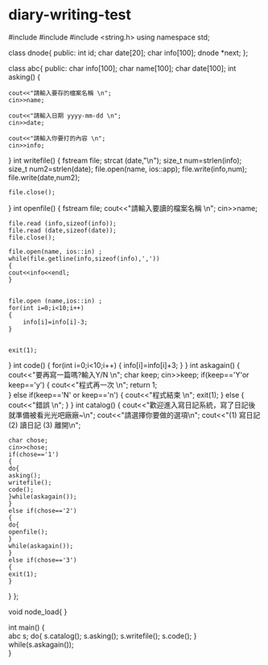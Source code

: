 # diary-writing-test
#include <iostream>
#include <fstream>
#include <string.h>
using namespace std;

class dnode{
	public:
	int id;
	char date[20];
	char info[100];
	dnode *next;
};


class abc{
	public:
	char info[100];
	char name[100];
	char date[100];
		int asking()
{
	
	cout<<"請輸入要存的檔案名稱 \n";
	cin>>name;
	
	cout<<"請輸入日期 yyyy-mm-dd \n";
	cin>>date;
	
	cout<<"請輸入你要打的內容 \n";
	cin>>info;
}
		int writefile()
{
	fstream file;
	strcat (date,"\n");
	size_t num=strlen(info);
	size_t num2=strlen(date);
	file.open(name, ios::app); 
	file.write(info,num);
	file.write(date,num2);
	 
	file.close();
 } 
		int openfile()
{
	fstream file;
	cout<<"請輸入要讀的檔案名稱 \n";
	cin>>name;
	
	file.read (info,sizeof(info));
	file.read (date,sizeof(date)); 	
	file.close();

	file.open(name, ios::in) ;
	while(file.getline(info,sizeof(info),','))
	{
	cout<<info<<endl;
	}

	
	file.open (name,ios::in) ;
	for(int i=0;i<10;i++)
	{
		info[i]=info[i]-3;
	}


	exit(1);
}
		int code()
 {
 	for(int i=0;i<10;i++)
	{
		info[i]=info[i]+3;
	}
}
		int askagain()
{
	cout<<"要再寫一篇嗎?輸入Y/N \n";
	char keep;
	cin>>keep;
	if(keep=='Y'or keep=='y')
	{
	cout<<"程式再一次 \n";
	return 1;	
	}
	else if(keep=='N' or keep=='n')
	{
	cout<<"程式結束 \n";
	exit(1);
	}
	else
	{
	cout<<"錯誤 \n";
	}
}
		int catalog()
{
	cout<<"歡迎進入寫日記系統，寫了日記後就準備被看光光吧廠廠~\n";
	cout<<"請選擇你要做的選項\n";
	cout<<"(1) 寫日記 (2) 讀日記 (3) 離開\n";
	
	char chose;
	cin>>chose;
	if(chose=='1')
	{
	do{
	asking();
	writefile();
	code();
	}while(askagain());
	}
	else if(chose=='2')
	{
	do{
	openfile();
	}
	while(askagain());
	}
	else if(chose=='3')
	{
	exit(1);
	}
}
};

void node_load{
}

int main()
{	
	abc s;
	do{
	s.catalog();
	s.asking();
	s.writefile();
	s.code();
	}
	while(s.askagain());	
} 
